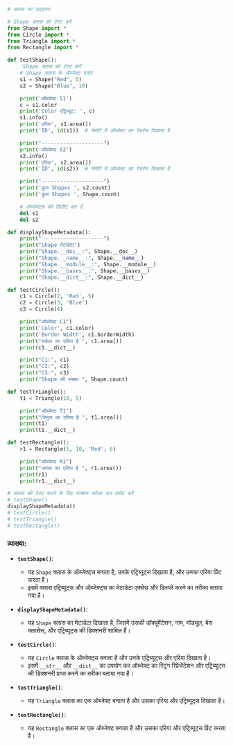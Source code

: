 
```python
# क्लास का उदाहरण

# Shape क्लास को टेस्ट करें
from Shape import *
from Circle import *
from Triangle import *
from Rectangle import *

def testShape():
    'Shape क्लास को टेस्ट करें'
    # Shape क्लास के ऑब्जेक्ट बनाएं 
    s1 = Shape("Red", 5)
    s2 = Shape("Blue", 10)

    print('ऑब्जेक्ट S1')
    c = s1.color
    print('Color एट्रिब्यूट: ', c)
    s1.info()
    print('एरिया', s1.area())
    print('ID', id(s1))  # मेमोरी में ऑब्जेक्ट का रेफरेंस दिखाता है

    print("--------------------")
    print('ऑब्जेक्ट S2')
    s2.info()
    print('एरिया', s2.area())
    print('ID', id(s2))  # मेमोरी में ऑब्जेक्ट का रेफरेंस दिखाता है

    print("--------------------")    
    print('कुल Shapes ', s2.count)
    print('कुल Shapes ', Shape.count)

    # ऑब्जेक्ट्स को डिलीट कर दें
    del s1
    del s2

def displayShapeMetadata():
    print("--------------------")
    print("Shape मेटाडेटा")
    print("Shape.__doc__:", Shape.__doc__)
    print("Shape.__name__:", Shape.__name__)
    print("Shape.__module__:", Shape.__module__)
    print("Shape.__bases__:", Shape.__bases__)
    print("Shape.__dict__:", Shape.__dict__)

def testCircle():
    c1 = Circle(2, 'Red', 5)
    c2 = Circle(3, 'Blue')
    c3 = Circle(4)

    print("ऑब्जेक्ट C1")
    print('Color', c1.color)
    print('Border Width', c1.borderWidth)
    print("सर्कल का एरिया है ", c1.area())
    print(c1.__dict__)

    print("C1:", c1)
    print("C2:", c2)
    print("C3:", c3)
    print("Shape की संख्या ", Shape.count)    

def testTriangle():
    t1 = Triangle(10, 5)

    print("ऑब्जेक्ट T1")
    print("त्रिभुज का एरिया है ", t1.area())
    print(t1)
    print(t1.__dict__)

def testRectangle():
    r1 = Rectangle(5, 10, 'Red', 6)

    print("ऑब्जेक्ट R1")
    print("आयत का एरिया है ", r1.area())
    print(r1)
    print(r1.__dict__)

# क्लास को टेस्ट करने के लिए फंक्शन कॉल्स अन-कमेंट करें
# testShape()
displayShapeMetadata()
# testCircle()
# testTriangle()
# testRectangle()
```

### व्याख्या:

- **`testShape()`**: 
  - यह `Shape` क्लास के ऑब्जेक्ट्स बनाता है, उनके एट्रिब्यूट्स दिखाता है, और उनका एरिया प्रिंट करता है।
  - इसमें क्लास एट्रिब्यूट्स और ऑब्जेक्ट्स का मेटाडेटा एक्सेस और डिस्प्ले करने का तरीका बताया गया है।

- **`displayShapeMetadata()`**: 
  - यह `Shape` क्लास का मेटाडेटा दिखाता है, जिसमें उसकी डॉक्यूमेंटेशन, नाम, मॉड्यूल, बेस क्लासेस, और एट्रिब्यूट्स की डिक्शनरी शामिल हैं।

- **`testCircle()`**: 
  - यह `Circle` क्लास के ऑब्जेक्ट्स बनाता है और उनके एट्रिब्यूट्स और एरिया दिखाता है।
  - इसमें `__str__` और `__dict__` का उपयोग कर ऑब्जेक्ट का स्ट्रिंग रिप्रेजेंटेशन और एट्रिब्यूट्स की डिक्शनरी प्राप्त करने का तरीका बताया गया है।

- **`testTriangle()`**: 
  - यह `Triangle` क्लास का एक ऑब्जेक्ट बनाता है और उसका एरिया और एट्रिब्यूट्स दिखाता है।

- **`testRectangle()`**: 
  - यह `Rectangle` क्लास का एक ऑब्जेक्ट बनाता है और उसका एरिया और एट्रिब्यूट्स प्रिंट करता है।

